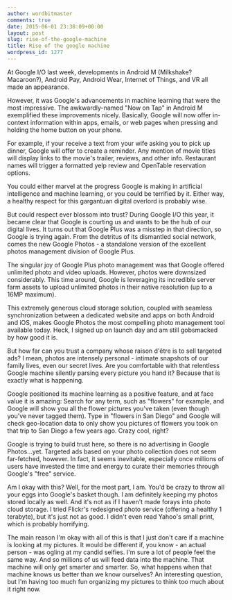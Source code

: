 ```yaml
---
author: wordbitmaster
comments: true
date: 2015-06-01 23:38:09+00:00
layout: post
slug: rise-of-the-google-machine
title: Rise of the google machine
wordpress_id: 1277
---
```


At Google I/O last week, developments in Android M (Milkshake? Macaroon?), Android Pay, Android Wear, Internet of Things, and VR all made an appearance.

However, it was Google's advancements in machine learning that were the most impressive. The awkwardly-named "Now on Tap" in Android M exemplified these improvements nicely. Basically, Google will now offer in-context information within apps, emails, or web pages when pressing and holding the home button on your phone.

For example, if your receive a text from your wife asking you to pick up dinner, Google will offer to create a reminder. Any mention of movie titles will display links to the movie's trailer, reviews, and other info. Restaurant names will trigger a formatted yelp review and OpenTable reservation options.

You could either marvel at the progress Google is making in artificial intelligence and machine learning, or you could be terrified by it. Either way, a healthy respect for this gargantuan digital overlord is probably wise.

But could respect ever blossom into trust? During Google I/O this year, it became clear that Google is courting us and wants to be the hub of our digital lives. It turns out that Google Plus was a misstep in that direction, so Google is trying again. From the detritus of its dismantled social network, comes the new Google Photos - a standalone version of the excellent photos management division of Google Plus.

The singular joy of Google Plus photo management was that Google offered unlimited photo and video uploads. However, photos were downsized considerably. This time around, Google is leveraging its incredible server farm assets to upload unlimited photos in their native resolution (up to a 16MP maximum).

This extremely generous cloud storage solution, coupled with seamless synchronization between a dedicated website and apps on both Android and iOS, makes Google Photos the most compelling photo management tool available today. Heck, I signed up on launch day and am still gobsmacked by how good it is.

But how far can you trust a company whose raison d'être is to sell targeted ads? I mean, photos are intensely personal - intimate snapshots of our family lives, even our secret lives. Are you comfortable with that relentless Google machine silently parsing every picture you hand it? Because that is exactly what is happening.

Google positioned its machine learning as a positive feature, and at face value it is amazing: Search for any term, such as "flowers" for example, and Google will show you all the flower pictures you've taken (even though you've never tagged them). Type in "flowers in San Diego" and Google will check geo-location data to only show you pictures of flowers you took on that trip to San Diego a few years ago. Crazy cool, right?

Google is trying to build trust here, so there is no advertising in Google Photos...yet. Targeted ads based on your photo collection does not seem far-fetched, however. In fact, it seems inevitable, especially once millions of users have invested the time and energy to curate their memories through Google's "free" service.

Am I okay with this? Well, for the most part, I am. You'd be crazy to throw all your eggs into Google's basket though. I am definitely keeping my photos stored locally as well. And it's not as if I haven't made forays into photo cloud storage. I tried Flickr's redesigned photo service (offering a healthy 1 terabyte), but it's just not as good. I didn't even read Yahoo's small print, which is probably horrifying.

The main reason I'm okay with all of this is that I just don't care if a machine is looking at my pictures. It would be different if, you know - an actual person - was ogling at my candid selfies. I'm sure a lot of people feel the same way. And so millions of us will feed data into the machine. That machine will only get smarter and smarter. So, what happens when that machine knows us better than we know ourselves? An interesting question, but I'm having too much fun organizing my pictures to think too much about it right now.
